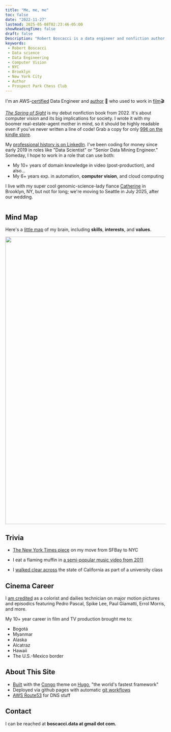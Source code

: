 ```yaml
---
title: "Me, me, me"
toc: false
date: "2022-11-27"
lastmod: 2025-05-08T02:23:46-05:00
showReadingTime: false
draft: false
Description: "Robert Boscacci is a data engineer and nonfiction author. He lives in Brooklyn, NY and helps run the Prospect Park Chess Club. His nonfiction book is called The Spring of Sight." # Keep to 150-160 chars
keywords:
 - Robert Boscacci
 - Data science
 - Data Engineering
 - Computer Vision
 - NYC
 - Brooklyn
 - New York City
 - Author
 - Prospect Park Chess Club
---
```

I'm an AWS-[certified](https://www.credly.com/badges/7afe970a-4997-459d-92ab-ae0e86ae48c6/public_url) Data Engineer and [author](/book)  📖 who used to work in [film](https://www.imdb.com/name/nm4574526/)🎬

[_The Spring of Sight_](/book) is my debut nonfiction book from 2022. It's about computer vision and its big implications for society. I wrote it with my boomer real-estate-agent mother in mind, so it should be highly readable even if you've never written a line of code! Grab a copy for only [99¢ on the kindle store](https://www.amazon.com/Spring-Sight-Inflection-Computer-Society-ebook/dp/B0C5NBXFRJ).

My [professional history is on LinkedIn](https://www.linkedin.com/in/rboscacci/). I've been coding for money since early 2019 in roles like "Data Scientist" or "Senior Data Mining Engineer." Someday, I hope to work in a role that can use both:
* My 10+ years of domain knowledge in video (post-production), and also...
* My 6+ years exp. in automation, __computer vision__, and cloud computing

I live with my super cool genomic-science-lady fiance [Catherine](https://www.linkedin.com/in/catherine-mayo-ms-cgc-126153111/) in Brooklyn, NY, but not for long; we're moving to Seattle in July 2025, after our wedding.

<div style="display: flex; justify-content: center; align-items: center; width: 100%; margin: 1em 0;">
  <div data-iframe-width="150" data-iframe-height="270" data-share-badge-id="7afe970a-4997-459d-92ab-ae0e86ae48c6" data-share-badge-host="https://www.credly.com"></div>
</div><script type="text/javascript" async src="//cdn.credly.com/assets/utilities/embed.js"></script>

## Mind Map

Here's a [little map](https://www.plectica.com/maps/9XZY87ZGW) of my brain, including **skills**, **interests**, and **values**.

<a href="https://www.plectica.com/maps/9XZY87ZGW"><img
src="/about/img/skills_interests_values.png"
width="900"/></a>

## Trivia

* [The New York Times piece](https://www.nytimes.com/2018/09/03/realestate/a-couch-surfer-lands-his-perfect-apartment.html) on my move from SFBay to NYC

* I eat a flaming muffin in [a semi-popular music video from 2011](https://youtu.be/5dE-7-kBxXw?t=135)

* I [walked clear across](https://magazine.scu.edu/magazines/spring-2013/walk-across-california/) the state of California as part of a university class

## Cinema Career

I [am credited](https://www.imdb.com/name/nm4574526/) as a colorist and dailies technician on major motion pictures and episodics featuring Pedro Pascal, Spike Lee, Paul Giamatti, Errol Morris, and more.

My 10+ year career in film and TV production brought me to:

* Bogotá
* Myanmar
* Alaska
* Alcatraz
* Hawaii
* The U.S.-Mexico border

## About This Site

* [Built](https://github.com/boscacci/boscacci.github.io) with the [Congo](https://jpanther.github.io/congo/) theme on [Hugo](https://gohugo.io/), "the world's fastest framework"
* Deployed via github pages with automatic [git workflows](https://github.com/boscacci/boscacci.github.io/actions)
* [AWS Route53](https://aws.amazon.com/route53/) for DNS stuff

## Contact

I can be reached at **boscacci.data at gmail dot com.**
